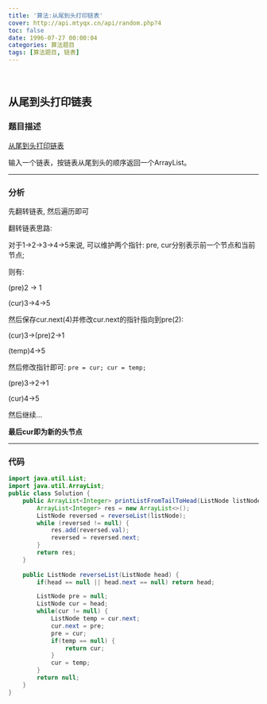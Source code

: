 ```yaml
---
title: '算法:从尾到头打印链表'
cover: http://api.mtyqx.cn/api/random.php?4
toc: false
date: 1996-07-27 00:00:04
categories: 算法题目
tags: [算法题目, 链表]
---
```


<br/>

<!--more-->

## 从尾到头打印链表

### 题目描述

[从尾到头打印链表](https://www.nowcoder.com/practice/d0267f7f55b3412ba93bd35cfa8e8035?tpId=13&tqId=11156&tPage=1&rp=1&ru=%2Fta%2Fcoding-interviews&qru=%2Fta%2Fcoding-interviews%2Fquestion-ranking)

输入一个链表，按链表从尾到头的顺序返回一个ArrayList。

****

### 分析

先翻转链表, 然后遍历即可

翻转链表思路:

对于1->2->3->4->5来说, 可以维护两个指针: pre, cur分别表示前一个节点和当前节点;

则有:

(pre)2 -> 1

(cur)3->4->5

然后保存cur.next(4)并修改cur.next的指针指向到pre(2):

(cur)3->(pre)2->1

(temp)4->5

然后修改指针即可: `pre = cur; cur = temp;`

(pre)3->2->1

(cur)4->5

然后继续…

**最后cur即为新的头节点**

****

### 代码

```java
import java.util.List;
import java.util.ArrayList;
public class Solution {
    public ArrayList<Integer> printListFromTailToHead(ListNode listNode) {
        ArrayList<Integer> res = new ArrayList<>();
        ListNode reversed = reverseList(listNode);
        while (reversed != null) {
            res.add(reversed.val);
            reversed = reversed.next;
        }
        return res;
    }
    
    public ListNode reverseList(ListNode head) {
        if(head == null || head.next == null) return head;

        ListNode pre = null;
        ListNode cur = head;
        while(cur != null) {
            ListNode temp = cur.next;
            cur.next = pre;
            pre = cur;
            if(temp == null) {
                return cur;
            }
            cur = temp;
        }
        return null;
    }
}
```

